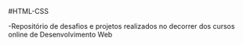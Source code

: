 #HTML-CSS

-Repositório de desafios e projetos realizados no decorrer dos cursos online de Desenvolvimento Web
